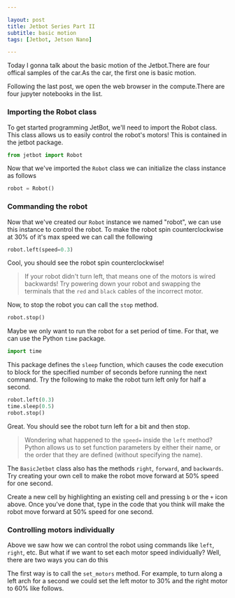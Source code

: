 ```yaml
---

layout: post
title: Jetbot Series Part II
subtitle: basic motion
tags: [Jetbot, Jetson Nano]

---
```


Today I gonna talk about the basic motion of the Jetbot.There are four offical samples of the car.As the car, the first one is basic motion.

Following the last post, we open the web browser in the compute.There are four jupyter notebooks in the list.

### Importing the Robot class

To get started programming JetBot, we'll need to import the Robot class. This class allows us to easily control the robot's motors! This is contained in the jetbot package.

```python
from jetbot import Robot
``` 
Now that we've imported the ``Robot`` class we can initialize the class instance as follows


```python
robot = Robot()
```

### Commanding the robot

Now that we've created our ``Robot`` instance we named "robot", we can use this instance to control the robot. To make the robot spin counterclockwise at 30% of it's max speed we can call the following

```python
robot.left(speed=0.3)
```
Cool, you should see the robot spin counterclockwise!

> If your robot didn't turn left, that means one of the motors is wired backwards!  Try powering down your
> robot and swapping the terminals that the ``red`` and ``black`` cables of the incorrect motor.


Now, to stop the robot you can call the ``stop`` method.

```python
robot.stop()
```
Maybe we only want to run the robot for a set period of time.  For that, we can use the Python ``time`` package. 

```python
import time
```
This package defines the ``sleep`` function, which causes the code execution to block for the specified number of seconds
before running the next command.  Try the following to make the robot turn left only for half a second.

```python
robot.left(0.3)
time.sleep(0.5)
robot.stop()
```
Great.  You should see the robot turn left for a bit and then stop.

> Wondering what happened to the ``speed=`` inside the ``left`` method?  Python allows 
> us to set function parameters by either their name, or the order that they are defined
> (without specifying the name).

The ``BasicJetbot`` class also has the methods ``right``, ``forward``, and ``backwards``.  Try creating your own cell to make
the robot move forward at 50% speed for one second.

Create a new cell by highlighting an existing cell and pressing ``b`` or the ``+`` icon above.  Once you've done that, type in the code that you think will make the robot move forward at 50% speed for one second.

### Controlling motors individually

Above we saw how we can control the robot using commands like ``left``, ``right``, etc.  But what if we want to set each motor speed 
individually?  Well, there are two ways you can do this

The first way is to call the ``set_motors`` method.  For example, to turn along a left arch for a second we could set the left motor to 30% and the right motor to 60% like follows.